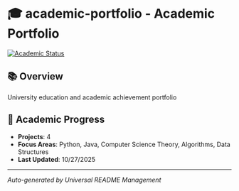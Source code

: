 # 🎓 academic-portfolio - Academic Portfolio

[![Academic Status](https://img.shields.io/badge/Academic-Active-green)](https://github.com/DevAcademicHub/academic-portfolio)

## 📚 Overview

University education and academic achievement portfolio

## 🎯 Academic Progress
- **Projects**: 4
- **Focus Areas**: Python, Java, Computer Science Theory, Algorithms, Data Structures
- **Last Updated**: 10/27/2025

---

*Auto-generated by Universal README Management*